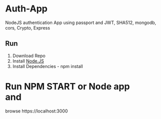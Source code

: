 # Auth-App
NodeJS authentication App using passport and JWT, SHA512, mongodb, cors, Crypto, Express
## Run 
1. Download Repo <br />
2. Install [Node.JS](https://nodejs.org/en/) <br />
3. Install Dependencies - npm install <br />

# Run NPM START or Node app <br /> and
browse https://localhost:3000


